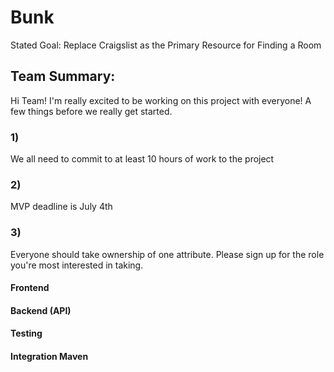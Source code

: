 # Bunk
Stated Goal: Replace Craigslist as the Primary Resource for Finding a Room

## Team Summary:

Hi Team! I'm really excited to be working on this project with everyone! A few things before we really get started.

### 1)
We all need to commit to at least 10 hours of work to the project

### 2)
MVP deadline is July 4th

### 3)
Everyone should take ownership of one attribute. Please sign up for the role you're most interested in taking.

#### Frontend


#### Backend (API)


#### Testing


#### Integration Maven

